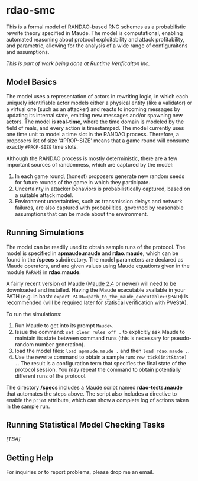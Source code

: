 # rdao-smc
This is a formal model of RANDAO-based RNG schemes as a probabilistic rewrite theory specified in Maude. The model is computational, enabling automated reasoning about protocol exploitability and attack profitability, and parametric, allowing for the analysis of a wide range of configuraitons and assumptions. 

*This is part of work being done at Runtime Verificaiton Inc.*

## Model Basics
The model uses a representation of actors in rewriting logic, in which each uniquely identifiable actor models either a physical entity (like a validator) or a virtual one (such as an attacker) and reacts to incoming messages by updating its internal state, emitting new messages and/or spawning new actors. The model is **real-time**, where the time domain is modeled by the field of reals, and every action is timestamped. The model currently uses one time unit to model a time slot in the RANDAO process. Therefore, a proposers list of size '#PROP-SIZE' means that a game round will consume exactly `#PROP-SIZE` time slots. 

Although the RANDAO process is mostly deterministic, there are a few important sources of randomness, which are captured by the model:

1. In each game round, (honest) proposers generate new random seeds for future rounds of the game in which they participate.
2. Uncertainty in attacker behaviors is probabilistically captured, based on a suitable attack model.
3. Environment uncertainties, such as transmission delays and network failures, are also captured with probabilities, governed by reasonable assumptions that can be made about the environment.

## Running Simulations

The model can be readily used to obtain sample runs of the protocol. The model is specified in **apmaude.maude** and **rdao.maude**, which can be found in the **/specs** subdirectory. The model parameters are declared as Maude operators, and are given values using Maude equations given in the module `PARAMS` in **rdao.maude**. 

A fairly recent version of Maude ([Maude 2.4](http://maude.cs.illinois.edu/ "Maude") or newer) will need to be downloaded and installed. Having the Maude executable available in your PATH (e.g. in bash: `export PATH=<path_to_the_maude_executable>:$PATH`) is recommended (will be required later for statiscal verification with PVeStA).

To run the simulations:

1. Run Maude to get into its prompt `Maude>`.
2. Issue the command: `set clear rules off .` to explicitly ask Maude to maintain its state between command runs (this is necessary for pseudo-random number generation).
3. load the model files: `load apmaude.maude .` and then `load rdao.maude .`.
4. Use the rewrite command to obtain a sample run: `rew tick(initState) .`. The result is a configuration term that specifies the final state of the protocol session. You may repeat the command to obtain potentially different runs of the protocol.

The directory **/specs** includes a Maude script named **rdao-tests.maude** that automates the steps above. The script also includes a directive to enable the `print` attribute, which can show a complete log of actions taken in the sample run.

## Running Statistical Model Checking Tasks

*[TBA]*

## Getting Help

For inquiries or to report problems, please drop me an email.




